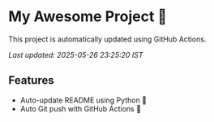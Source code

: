 # My Awesome Project 🚀

This project is automatically updated using GitHub Actions.

_Last updated: 2025-05-26 23:25:20 IST_

## Features
- Auto-update README using Python 🐍
- Auto Git push with GitHub Actions 🤖
